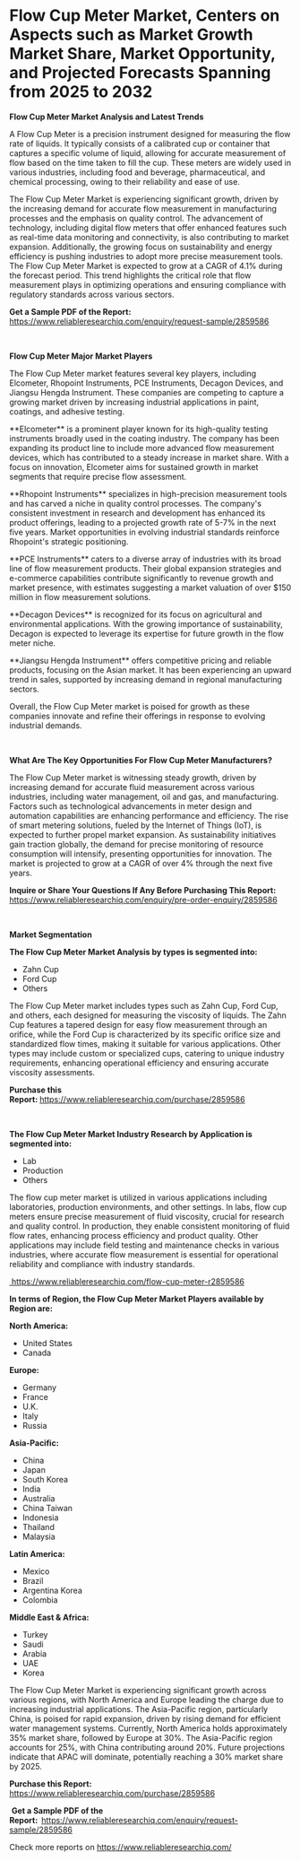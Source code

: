 <p><h1>Flow Cup Meter Market, Centers on Aspects such as Market Growth Market Share, Market Opportunity, and Projected Forecasts Spanning from 2025 to 2032</h1></p><p><strong>Flow Cup Meter Market Analysis and Latest Trends</strong></p>
<p><p>A Flow Cup Meter is a precision instrument designed for measuring the flow rate of liquids. It typically consists of a calibrated cup or container that captures a specific volume of liquid, allowing for accurate measurement of flow based on the time taken to fill the cup. These meters are widely used in various industries, including food and beverage, pharmaceutical, and chemical processing, owing to their reliability and ease of use.</p><p>The Flow Cup Meter Market is experiencing significant growth, driven by the increasing demand for accurate flow measurement in manufacturing processes and the emphasis on quality control. The advancement of technology, including digital flow meters that offer enhanced features such as real-time data monitoring and connectivity, is also contributing to market expansion. Additionally, the growing focus on sustainability and energy efficiency is pushing industries to adopt more precise measurement tools. The Flow Cup Meter Market is expected to grow at a CAGR of 4.1% during the forecast period. This trend highlights the critical role that flow measurement plays in optimizing operations and ensuring compliance with regulatory standards across various sectors.</p></p>
<p><strong>Get a Sample PDF of the Report:&nbsp;</strong> <a href="https://www.reliableresearchiq.com/enquiry/request-sample/2859586?utm_campaign=3252&utm_medium=2&utm_source=Github&utm_content=ia&utm_term=12032025&utm_id=flow-cup-meter">https://www.reliableresearchiq.com/enquiry/request-sample/2859586</a></p>
<p>&nbsp;</p>
<p><strong>Flow Cup Meter Major Market Players</strong></p>
<p><p>The Flow Cup Meter market features several key players, including Elcometer, Rhopoint Instruments, PCE Instruments, Decagon Devices, and Jiangsu Hengda Instrument. These companies are competing to capture a growing market driven by increasing industrial applications in paint, coatings, and adhesive testing.</p><p>**Elcometer** is a prominent player known for its high-quality testing instruments broadly used in the coating industry. The company has been expanding its product line to include more advanced flow measurement devices, which has contributed to a steady increase in market share. With a focus on innovation, Elcometer aims for sustained growth in market segments that require precise flow assessment.</p><p>**Rhopoint Instruments** specializes in high-precision measurement tools and has carved a niche in quality control processes. The company's consistent investment in research and development has enhanced its product offerings, leading to a projected growth rate of 5-7% in the next five years. Market opportunities in evolving industrial standards reinforce Rhopoint's strategic positioning.</p><p>**PCE Instruments** caters to a diverse array of industries with its broad line of flow measurement products. Their global expansion strategies and e-commerce capabilities contribute significantly to revenue growth and market presence, with estimates suggesting a market valuation of over $150 million in flow measurement solutions.</p><p>**Decagon Devices** is recognized for its focus on agricultural and environmental applications. With the growing importance of sustainability, Decagon is expected to leverage its expertise for future growth in the flow meter niche.</p><p>**Jiangsu Hengda Instrument** offers competitive pricing and reliable products, focusing on the Asian market. It has been experiencing an upward trend in sales, supported by increasing demand in regional manufacturing sectors.</p><p>Overall, the Flow Cup Meter market is poised for growth as these companies innovate and refine their offerings in response to evolving industrial demands.</p></p>
<p>&nbsp;</p>
<p><strong>What Are The Key Opportunities For Flow Cup Meter Manufacturers?</strong></p>
<p><p>The Flow Cup Meter market is witnessing steady growth, driven by increasing demand for accurate fluid measurement across various industries, including water management, oil and gas, and manufacturing. Factors such as technological advancements in meter design and automation capabilities are enhancing performance and efficiency. The rise of smart metering solutions, fueled by the Internet of Things (IoT), is expected to further propel market expansion. As sustainability initiatives gain traction globally, the demand for precise monitoring of resource consumption will intensify, presenting opportunities for innovation. The market is projected to grow at a CAGR of over 4% through the next five years.</p></p>
<p><strong>Inquire or Share Your Questions If Any Before Purchasing This Report:</strong> <a href="https://www.reliableresearchiq.com/enquiry/pre-order-enquiry/2859586?utm_campaign=3252&utm_medium=2&utm_source=Github&utm_content=ia&utm_term=12032025&utm_id=flow-cup-meter">https://www.reliableresearchiq.com/enquiry/pre-order-enquiry/2859586</a></p>
<p>&nbsp;</p>
<p><strong>Market Segmentation</strong></p>
<p><strong>The Flow Cup Meter Market Analysis by types is segmented into:</strong></p>
<p><ul><li>Zahn Cup</li><li>Ford Cup</li><li>Others</li></ul></p>
<p><p>The Flow Cup Meter market includes types such as Zahn Cup, Ford Cup, and others, each designed for measuring the viscosity of liquids. The Zahn Cup features a tapered design for easy flow measurement through an orifice, while the Ford Cup is characterized by its specific orifice size and standardized flow times, making it suitable for various applications. Other types may include custom or specialized cups, catering to unique industry requirements, enhancing operational efficiency and ensuring accurate viscosity assessments.</p></p>
<p><strong>Purchase this Report:&nbsp;</strong><a href="https://www.reliableresearchiq.com/purchase/2859586?utm_campaign=3252&utm_medium=2&utm_source=Github&utm_content=ia&utm_term=12032025&utm_id=flow-cup-meter">https://www.reliableresearchiq.com/purchase/2859586</a></p>
<p>&nbsp;</p>
<p><strong>The Flow Cup Meter Market Industry Research by Application is segmented into:</strong></p>
<p><ul><li>Lab</li><li>Production</li><li>Others</li></ul></p>
<p><p>The flow cup meter market is utilized in various applications including laboratories, production environments, and other settings. In labs, flow cup meters ensure precise measurement of fluid viscosity, crucial for research and quality control. In production, they enable consistent monitoring of fluid flow rates, enhancing process efficiency and product quality. Other applications may include field testing and maintenance checks in various industries, where accurate flow measurement is essential for operational reliability and compliance with industry standards.</p></p>
<p><a href="https://www.reliableresearchiq.com/flow-cup-meter-r2859586?utm_campaign=3252&utm_medium=2&utm_source=Github&utm_content=ia&utm_term=12032025&utm_id=flow-cup-meter">&nbsp;https://www.reliableresearchiq.com/flow-cup-meter-r2859586</a></p>
<p><strong>In terms of Region, the Flow Cup Meter Market Players available by Region are:</strong></p>
<p>
    <p> <strong> North America: </strong>
        <ul>
            <li>United States</li>
            <li>Canada</li>
        </ul>
        </p> 
    <p> <strong> Europe: </strong>
        <ul>
            <li>Germany</li>
            <li>France</li>
            <li>U.K.</li>
            <li>Italy</li>
            <li>Russia</li>
        </ul>
        </p> 
    <p> <strong> Asia-Pacific: </strong>
        <ul>
            <li>China</li>
            <li>Japan</li>
            <li>South Korea</li>
            <li>India</li>
            <li>Australia</li>
            <li>China Taiwan</li>
            <li>Indonesia</li>
            <li>Thailand</li>
            <li>Malaysia</li>
        </ul>
        </p> 
    <p> <strong> Latin America: </strong>
        <ul>
            <li>Mexico</li>
            <li>Brazil</li>
            <li>Argentina Korea</li>
            <li>Colombia</li>
        </ul>
        </p> 
    <p> <strong> Middle East & Africa: </strong>
        <ul>
            <li>Turkey</li>
            <li>Saudi</li>
            <li>Arabia</li>
            <li>UAE</li>
            <li>Korea</li>
        </ul>
    </p>
    </p>
<p><p>The Flow Cup Meter Market is experiencing significant growth across various regions, with North America and Europe leading the charge due to increasing industrial applications. The Asia-Pacific region, particularly China, is poised for rapid expansion, driven by rising demand for efficient water management systems. Currently, North America holds approximately 35% market share, followed by Europe at 30%. The Asia-Pacific region accounts for 25%, with China contributing around 20%. Future projections indicate that APAC will dominate, potentially reaching a 30% market share by 2025.</p></p>
<p><strong>Purchase this Report: </strong><a href="https://www.reliableresearchiq.com/purchase/2859586?utm_campaign=3252&utm_medium=2&utm_source=Github&utm_content=ia&utm_term=12032025&utm_id=flow-cup-meter">https://www.reliableresearchiq.com/purchase/2859586</a></p>
<p>&nbsp;<strong>Get a Sample PDF of the Report:&nbsp;&nbsp;</strong><a href="https://www.reliableresearchiq.com/enquiry/request-sample/2859586?utm_campaign=3252&utm_medium=2&utm_source=Github&utm_content=ia&utm_term=12032025&utm_id=flow-cup-meter">https://www.reliableresearchiq.com/enquiry/request-sample/2859586</a></p>
<p><strong></strong></p>
<p>Check more reports on <a href="https://www.reliableresearchiq.com/?utm_campaign=3252&utm_medium=2&utm_source=Github&utm_content=ia&utm_term=12032025&utm_id=flow-cup-meter">https://www.reliableresearchiq.com/</a></p>